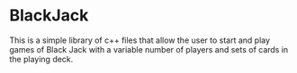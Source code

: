 # BlackJack

This is a simple library of c++ files that allow the user to start and play
games of Black Jack with a variable number of players and sets of cards in
the playing deck.
